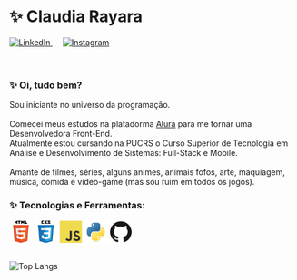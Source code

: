 <a href="https://github.com/claudiarayara"></a>
 <h1 align="left">✨ Claudia Rayara</h1>

<div display="inline-block">
  <a href="https://www.linkedin.com/in/claudiarayara" target="_blank">
    <img width="60px" src="https://cdn-icons-png.flaticon.com/512/2504/2504799.png" alt="LinkedIn" title = "LinkedIn" style="vertical-align:top;">
  </a>
 &emsp;
  <a href="https://www.instagram.com/claudiarayara/" target="_blank">
    <img width="60px" src="https://cdn-icons-png.flaticon.com/512/3955/3955024.png" alt="Instagram" title = "Instagram" style="vertical-align:top;">
  </a>
</div>

</br>
</br>
 
<h3>✨ Oi, tudo bem?</h3>
Sou iniciante no universo da programação.<br><br>
Comecei meus estudos na platadorma <a href="https://cursos.alura.com.br/user/claudiarayara">Alura</a> para me tornar uma Desenvolvedora Front-End.<br>
Atualmente estou cursando na PUCRS o Curso Superior de Tecnologia em Análise e Desenvolvimento de Sistemas: Full-Stack e Mobile.<br><br>
Amante de filmes, séries, alguns animes, animais fofos, arte, maquiagem, música, comida e vídeo-game (mas sou ruim em todos os jogos).<br>

<h3>✨ Tecnologias e Ferramentas:</h3>
<div style="display: inline_block">
<a href="https://github.com/claudiarayara"><img width="40px" src="https://raw.githubusercontent.com/devicons/devicon/master/icons/html5/html5-original-wordmark.svg" title = "HTML5"></a>
<a href="https://github.com/claudiarayara"><img width="40px" href="https://github.com/claudiarayara" src="https://raw.githubusercontent.com/devicons/devicon/master/icons/css3/css3-original-wordmark.svg" title = "CSS3"/></a>
<a href="https://github.com/claudiarayara"><img width="40px" href="https://github.com/claudiarayara" src="https://raw.githubusercontent.com/devicons/devicon/master/icons/javascript/javascript-original.svg" title = "JavaScript"/></a>
<a href="https://github.com/claudiarayara"><img width="40px" href="https://github.com/claudiarayara" src="https://raw.githubusercontent.com/devicons/devicon/master/icons/python/python-original.svg" title = "Python"/></a> 
<a href="https://github.com/claudiarayara"><img width="40px" href="https://github.com/claudiarayara" src="https://raw.githubusercontent.com/devicons/devicon/master/icons/github/github-original.svg" title = "GitHub"/></a>
</div>

##
![Top Langs](https://github-readme-stats.vercel.app/api/top-langs/?username=claudiarayara&langs_count=10)

